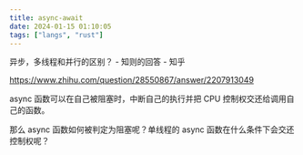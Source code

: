 ```yaml
---
title: async-await
date: 2024-01-15 01:10:05
tags: ["langs", "rust"]
---
```

异步，多线程和并行的区别？ - 知则的回答 - 知乎

https://www.zhihu.com/question/28550867/answer/2207913049

async 函数可以在自己被阻塞时，中断自己的执行并把 CPU 控制权交还给调用自己的函数。

那么 async 函数如何被判定为阻塞呢？单线程的 async 函数在什么条件下会交还控制权呢？

